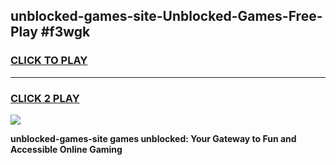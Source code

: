 
## unblocked-games-site-Unblocked-Games-Free-Play #f3wgk
<h3>
<a href="https://us.freeplayer.one?title=unblocked-games-site&ref=9M">CLICK TO PLAY</a></h3>
<hr>

<h3>
<a href="https://us.freeplayer.one?title=unblocked-games-site&ref=9M">CLICK 2 PLAY</a>
  
</h3>

<a href="https://us.freeplayer.one?title=unblocked-games-site&ref=9M"><img src="https://clearcache.store/games.png"></a>


**unblocked-games-site games unblocked: Your Gateway to Fun and Accessible Online Gaming**

